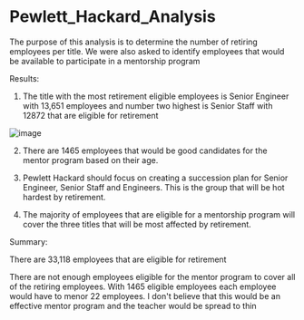 # Pewlett_Hackard_Analysis

The purpose of this analysis is to determine the number of retiring employees per title. We were also asked to identify employees that would be available to participate in a mentorship program 

Results:

1. The title with the most retirement eligible employees is Senior Engineer with 13,651 employees and number two highest is Senior Staff with 12872 that are eligible for retirement

![image](https://user-images.githubusercontent.com/95973377/153717206-b43c5c6f-0090-4082-a4cb-d2f8d4261f36.png)

2. There are 1465 employees that would be good candidates for the mentor program based on their age. 

3.  Pewlett Hackard should focus on creating a succession plan for Senior Engineer, Senior Staff and Engineers. This is the group that will be hot hardest by retirement. 

4. The majority of employees that are eligible for a mentorship program will cover the three titles that will be most affected by retirement. 

Summary: 

There are 33,118 employees that are eligible for retirement 

There are not enough employees eligible for the mentor program to cover all of the retiring employees. With 1465 eligible employees each employee would have to menor 22 employees. I don't believe that this would be an effective mentor program and the teacher would be spread to thin   
